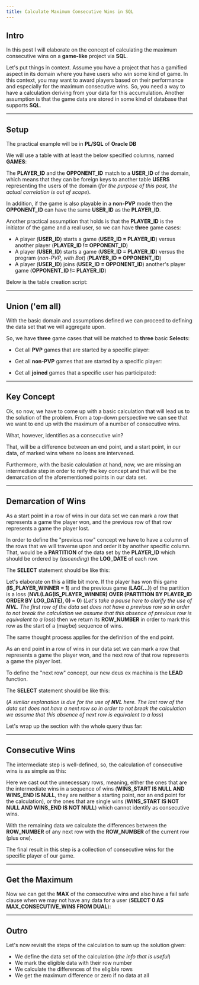 ```yaml
---
title: Calculate Maximum Consecutive Wins in SQL
---
```


## Intro

In this post I will elaborate on the concept of calculating 
the maximum consecutive wins on a **game-like** project via **SQL**.

Let\'s put things in context. Assume you have a project that has a
gamified aspect in its domain where you have users who win some kind of game.
In this context, you may want to award players based on their performance and
especially for the maximum consecutive wins. So, you need a way to 
have a calculation deriving from your data for this accumulation.
Another assumption is that the game data are stored in some kind of database
that supports **SQL**.

---

## Setup

The practical example will be in **PL/SQL** of **Oracle DB** 

We will use a table with at least the below specified columns, named **GAMES**:


[comment]: <> (<div class="format-inner-table">)

[comment]: <> (| Column Name      | Data Type    | Scope                                                            |)

[comment]: <> (|------------------|--------------|------------------------------------------------------------------|)

[comment]: <> (| ID               | NUMBER       | The unique identifier of a game and the primary key of the table |)

[comment]: <> (| PLAYER_ID        | NUMBER       | The unique identifier of a player                                |)

[comment]: <> (| OPPONENT_ID      | NUMBER       | The unique identifier of a player                                |)

[comment]: <> (| IS_PLAYER_WINNER | NUMBER&#40;1, 0&#41; | A flag indicating whether the player won                         | )

[comment]: <> (| LOG_DATE         | TIMESTAMP&#40;6&#41; | A timestamp for the game                                         |)

[comment]: <> (</div>)

The **PLAYER_ID** and the **OPPONENT_ID** match to a **USER_ID** of the domain, which means
that they can be foreign keys to another table **USERS** representing the users of the domain
(_for the purpose of this post, the actual correlation is out of scope_).

In addition, if the game is also playable in a **non-PVP** mode then the **OPPONENT_ID**
can have the same **USER_ID** as the **PLAYER_ID**.

Another practical assumption that holds is that the **PLAYER_ID** is the initiator of 
the game and a real user, so we can have **three** game cases:

* A player (**USER_ID**) starts a game (**USER_ID = PLAYER_ID**) 
  versus another player (**PLAYER_ID != OPPONENT_ID**)
* A player (**USER_ID**) starts a game (**USER_ID = PLAYER_ID**)
  versus the program (_non-PVP, with Bot_) (**PLAYER_ID = OPPONENT_ID**)
* A player (**USER_ID**) joins (**USER_ID = OPPONENT_ID**) another\'s player game 
  (**OPPONENT_ID != PLAYER_ID**)
  
Below is the table creation script:

<script src="https://gist.github.com/steve-papadogiannis/3e3fcb0d34bfbb6e826b2df31cc1d934.js"></script>

---

## Union (\'em all)

With the basic domain and assumptions defined we can proceed to defining the data set that
we will aggregate upon.

So, we have **three** game cases that will be matched to **three** basic **Select**s:

* Get all **PVP** games that are started by a specific player:

<script src="https://gist.github.com/steve-papadogiannis/e416f62a1e4e4c562957af9a2704ed19.js"></script>

* Get all **non-PVP** games that are started by a specific player:

<script src="https://gist.github.com/steve-papadogiannis/c1ad8de2e6f1593e78d9107e8c67bc64.js"></script>

* Get all **joined** games that a specific user has participated:

<script src="https://gist.github.com/steve-papadogiannis/ad4b41f2b1987bda9f8dfabccc29c84f.js"></script>

---

## Key Concept

Ok, so now, we have to come up with a basic calculation that will 
lead us to the solution of the problem. From a top-down perspective 
we can see that we want to end up with the maximum of a number of 
consecutive wins. 

What, however, identifies as a consecutive win?

That, will be a difference between an end point,
and a start point, in our data, of marked wins where no loses are intervened.

Furthermore, with the basic calculation at hand, now, we are missing an
intermediate step in order to reify the key concept and that will be 
the demarcation of the aforementioned points in our data set.

---

## Demarcation of Wins

As a start point in a row of wins in our data set we can mark 
a row that represents a game the player won, and the previous row
of that row represents a game the player lost.

In order to define the \"previous row\" concept we have to have a column
of the rows that we will traverse upon and order it by
another specific column. That, would be a **PARTITION** of the data set
by the **PLAYER_ID** which should be ordered by (_ascending_) 
the **LOG_DATE** of each row.

The **SELECT** statement should be like this:

<script src="https://gist.github.com/steve-papadogiannis/e908684f01768947eab25a3f20eae61d.js"></script>

Let\'s elaborate on this a little bit more. If the player has won this
game (**IS_PLAYER_WINNER = 1**) and the previous game (**LAG(\...)**)
of the partition is a loss (**NVL(LAG(IS_PLAYER_WINNER) OVER (PARTITION BY PLAYER_ID ORDER BY LOG_DATE), 0) = 0**)
(_Let\'s take a pause here to clarify the use of **NVL**. The first row of 
the data set does not have a previous row so in order to not break the calculation
we assume that this absence of previous row is equivalent to a loss_) then we
return its **ROW_NUMBER** in order to mark this row as the start of a (maybe) 
sequence of wins.

The same thought process applies for the definition of the end point.


As an end point in a row of wins in our data set we can mark
a row that represents a game the player won, and the next row
of that row represents a game the player lost.

To define the \"next row\" concept, our new deus ex machina is the
**LEAD** function.

The **SELECT** statement should be like this:

<script src="https://gist.github.com/steve-papadogiannis/16ec415bad4871d923db2314042e4c85.js"></script>

(_A similar explanation is due for the use of **NVL** here. The last row of
the data set does not have a next row so in order to not break the calculation
we assume that this absence of next row is equivalent to a loss_)

Let\'s wrap up the section with the whole query thus far:

<script src="https://gist.github.com/steve-papadogiannis/fb83a698ec85b95189843c611e174415.js"></script>

---

## Consecutive Wins

The intermediate step is well-defined, so, the calculation of 
consecutive wins is as simple as this:

<script src="https://gist.github.com/steve-papadogiannis/6f9bb5da037dcce0e02d4a07e6ceb2c1.js"></script>

Here we cast out the unnecessary rows, meaning, either the ones that
are the intermediate wins in a sequence of wins (**WINS_START IS NULL AND WINS_END IS NULL**,
they are neither a starting point, nor an end point for the calculation),
or the ones that are single wins (**WINS_START IS NOT NULL AND WINS_END IS NOT NULL**)
which cannot identify as consecutive wins. 

With the remaining data
we calculate the differences between the **ROW_NUMBER** of any next row
with the **ROW_NUMBER** of the current row (plus one).

The final result in this step is a collection of consecutive wins for 
the specific player of our game.

--- 

## Get the Maximum

Now we can get the **MAX** of the consecutive wins and also have a 
fail safe clause when we may not have any data for a user (**SELECT 0 AS MAX_CONSECUTIVE_WINS
FROM DUAL**):

<script src="https://gist.github.com/steve-papadogiannis/3a34b592b12f1b288a485394e39fcdd9.js"></script>

---

## Outro

Let\'s now revisit the steps of the calculation to sum up the solution given:

* We define the data set of the calculation (_the info that is useful_)
* We mark the eligible data with their row number
* We calculate the differences of the eligible rows
* We get the maximum difference or zero if no data at all


